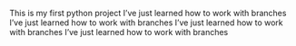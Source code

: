This is my first python project
I’ve just learned how to work with branches
I’ve just learned how to work with branches
I’ve just learned how to work with branches
I’ve just learned how to work with branches